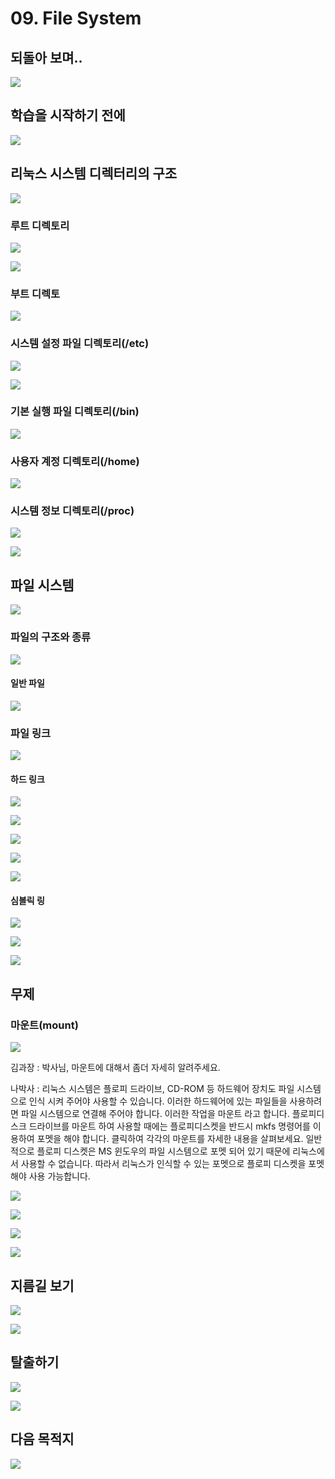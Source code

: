 # 09. File System

## 되돌아 보며.. 

![](../../../.gitbook/assets/image%20%28772%29.png)

## 학습을 시작하기 전에

![](../../../.gitbook/assets/image%20%28831%29.png)

## 리눅스 시스템 디렉터리의 구조

![](../../../.gitbook/assets/image%20%28805%29.png)

### 루트 디렉토리 

![](../../../.gitbook/assets/image%20%28743%29.png)

![](../../../.gitbook/assets/image%20%28791%29.png)

### 부트 디렉토

![](../../../.gitbook/assets/image%20%28834%29.png)

###  시스템 설정 파일 디렉토리\(/etc\)

![](../../../.gitbook/assets/image%20%28749%29.png)

![](../../../.gitbook/assets/image%20%28807%29.png)

###  기본 실행 파일 디렉토리\(/bin\)

![](../../../.gitbook/assets/image%20%28783%29.png)

### 사용자 계정 디렉토리\(/home\)

![](../../../.gitbook/assets/image%20%28829%29.png)

###  시스템 정보 디렉토리\(/proc\)

![](../../../.gitbook/assets/image%20%28848%29.png)

![](../../../.gitbook/assets/image%20%28793%29.png)

## 파일 시스템 

![](../../../.gitbook/assets/image%20%28811%29.png)

###  파일의 구조와 종류 

![](../../../.gitbook/assets/image%20%28800%29.png)

#### 일반 파일 

![](../../../.gitbook/assets/image%20%28837%29.png)

###  파일 링크 

![](../../../.gitbook/assets/image%20%28853%29.png)

#### 하드 링크 

![](../../../.gitbook/assets/image%20%28765%29.png)

![](../../../.gitbook/assets/image%20%28776%29.png)

![](../../../.gitbook/assets/image%20%28828%29.png)

![](../../../.gitbook/assets/image%20%28782%29.png)

![](../../../.gitbook/assets/image%20%28814%29.png)

####  심볼릭 링

![](../../../.gitbook/assets/image%20%28823%29.png)

![](../../../.gitbook/assets/image%20%28835%29.png)

![](../../../.gitbook/assets/image%20%28840%29.png)

## 무제 

###  마운트\(mount\)

![](../../../.gitbook/assets/image%20%28799%29.png)

김과장 : 박사님, 마운트에 대해서 좀더 자세히 알려주세요. 

나박사 : 리눅스 시스템은 플로피 드라이브, CD-ROM 등 하드웨어 장치도 파일 시스템으로 인식 시켜 주어야 사용할 수 있습니다. 이러한 하드웨어에 있는 파일들을 사용하려면 파일 시스템으로 연결해 주어야 합니다. 이러한 작업을 마운트 라고 합니다. 플로피디스크 드라이브를 마운트 하여 사용할 때에는 플로피디스켓을 반드시 mkfs 명령어를 이용하여 포멧을 해야 합니다. 클릭하여 각각의 마운트를 자세한 내용을 살펴보세요. 일반적으로 플로피 디스켓은 MS 윈도우의 파일 시스템으로 포멧 되어 있기 때문에 리눅스에서 사용할 수 없습니다. 따라서 리눅스가 인식할 수 있는 포멧으로 플로피 디스켓을 포멧해야 사용 가능합니다.

![](../../../.gitbook/assets/image%20%28741%29.png)

![](../../../.gitbook/assets/image%20%28812%29.png)

![](../../../.gitbook/assets/image%20%28819%29.png)

![](../../../.gitbook/assets/image%20%28754%29.png)

## 지름길 보기 

![](../../../.gitbook/assets/image%20%28774%29.png)

![](../../../.gitbook/assets/image%20%28784%29.png)

## 탈출하기 

![](../../../.gitbook/assets/image%20%28762%29.png)

![](../../../.gitbook/assets/image%20%28845%29.png)



## 다음 목적지

![](../../../.gitbook/assets/image%20%28808%29.png)

